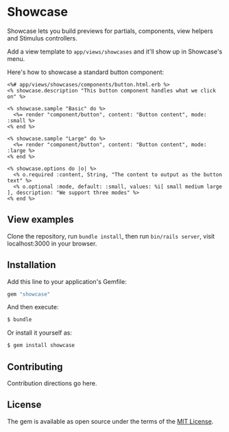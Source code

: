 # Showcase

Showcase lets you build previews for partials, components, view helpers and Stimulus controllers.

Add a view template to `app/views/showcases` and it'll show up in Showcase's menu.

Here's how to showcase a standard button component:

```erb
<%# app/views/showcases/components/button.html.erb %>
<% showcase.description "This button component handles what we click on" %>

<% showcase.sample "Basic" do %>
  <%= render "component/button", content: "Button content", mode: :small %>
<% end %>

<% showcase.sample "Large" do %>
  <%= render "component/button", content: "Button content", mode: :large %>
<% end %>

<% showcase.options do |o| %>
  <% o.required :content, String, "The content to output as the button text" %>
  <% o.optional :mode, default: :small, values: %i[ small medium large ], description: "We support three modes" %>
<% end %>
```

## View examples

Clone the repository, run `bundle install`, then run `bin/rails server`, visit localhost:3000 in your browser.

## Installation

Add this line to your application's Gemfile:

```ruby
gem "showcase"
```

And then execute:
```bash
$ bundle
```

Or install it yourself as:
```bash
$ gem install showcase
```

## Contributing
Contribution directions go here.

## License
The gem is available as open source under the terms of the [MIT License](https://opensource.org/licenses/MIT).
